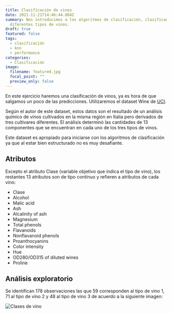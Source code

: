 ```yaml
---
title: Clasificación de vinos
date: 2021-11-21T14:46:44.884Z
summary: Nos introducimos a los algoritmos de clasificación, clasificando
  diferentes tipos de vinos.
draft: true
featured: false
tags:
  - clasificación
  - knn
  - performance
categories:
  - Clasificación
image:
  filename: featured.jpg
  focal_point: ""
  preview_only: false
---
```

En este ejercicio haremos una clasificación de vinos, ya es hora de  que salgamos un poco de las predicciones. Utilizaremos el dataset Wine de [UCI](https://archive.ics.uci.edu/ml/datasets/wine).

Según el autor de este dataset, estos datos son el resultado de un análisis químico de vinos cultivados en la misma región en Italia pero derivados de tres cultivares diferentes. El análisis determinó las cantidades de 13 componentes que se encuentran en cada uno de los tres tipos de vinos. 

Este dataset es apropiado para iniciarse con los algoritmos de clasificación ya que al estar bien estructurado no es muy desafiante. 

## Atributos

Excepto el atributo Clase (variable objetivo que indica el tipo de vino), los restantes 13 atributos son de tipo contínuo y refieren a atributos de cada vino:

* Clase
* Alcohol
* Malic acid
* Ash
* Alcalinity of ash
* Magnesium
* Total phenols
* Flavanoids
* Nonflavanoid phenols
* Proanthocyanins
* Color intensity
* Hue
* OD280/OD315 of diluted wines
* Proline

## Análisis exploratorio

Se identifican 178 observaciones las que 59 corresponden al tipo de vino 1, 71 al tipo de vino 2 y 48 al tipo de vino 3 de acuerdo a la siguiente imagen:

![Clases de vino](clases.png "Clases de vino")